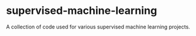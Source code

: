 # supervised-machine-learning
A collection of code used for various supervised machine learning projects. 
